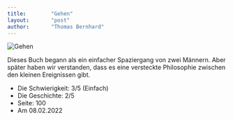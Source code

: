 ```yaml
---
title:        "Gehen"
layout:       "post"
author:       "Thomas Bernhard"
---
```


![Gehen](https://i.gr-assets.com/images/S/compressed.photo.goodreads.com/books/1368182883l/1726644.jpg "Gehen")

Dieses Buch begann als ein einfacher Spaziergang von zwei Männern. 
Aber später haben wir verstanden, dass es eine versteckte Philosophie zwischen den kleinen Ereignissen gibt. 

* Die Schwierigkeit: 3/5 (Einfach)
* Die Geschichte: 2/5
* Seite: 100
* Am 08.02.2022
 
